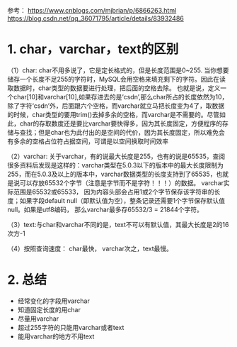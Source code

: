 参考： 
https://www.cnblogs.com/mjbrian/p/6866263.html
https://blog.csdn.net/qq_36071795/article/details/83932486

# 1. char，varchar，text的区别

（1）char:  char不用多说了，它是定长格式的，但是长度范围是0~255. 当你想要储存一个长度不足255的字符时，MySQL会用空格来填充剩下的字符。因此在读取数据时，char类型的数据要进行处理，把后面的空格去除。
也就是说，定义一个char[10]和varchar[10],如果存进去的是‘csdn’,那么char所占的长度依然为10，除了字符‘csdn’外，后面跟六个空格，而varchar就立马把长度变为4了，取数据的时候，char类型的要用trim()去掉多余的空格，而varchar是不需要的。尽管如此，char的存取数度还是要比varchar要快得多，因为其长度固定，方便程序的存储与查找；但是char也为此付出的是空间的代价，因为其长度固定，所以难免会有多余的空格占位符占据空间，可谓是以空间换取时间效率

（2）varchar:  关于varchar，有的说最大长度是255，也有的说是65535，查阅很多资料后发现是这样的：varchar类型在5.0.3以下的版本中的最大长度限制为255，而在5.0.3及以上的版本中，varchar数据类型的长度支持到了65535，也就是说可以存放65532个字节（注意是字节而不是字符！！！）的数据。
varchar实际范围是65532或65533， 因为内容头部会占用1或2个字节保存该字符串的长度；如果字段default null（即默认值为空），整条记录还需要1个字节保存默认值null。如果是utf8编码， 那么varchar最多存65532/3 = 21844个字符。

（3）text:与char和varchar不同的是，text不可以有默认值，其最大长度是2的16次方-1

 （4）按照查询速度： char最快， varchar次之，text最慢。



# 2. 总结
- 经常变化的字段用varchar
- 知道固定长度的用char
- 尽量用varchar
- 超过255字符的只能用varchar或者text
- 能用varchar的地方不用text  
